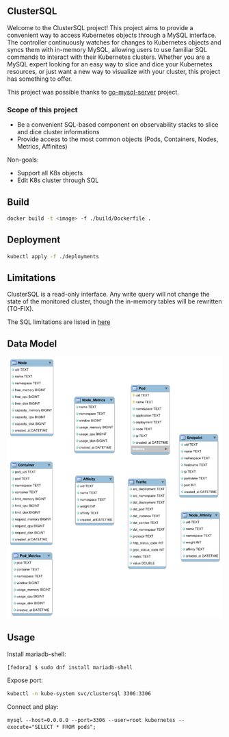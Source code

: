 ## ClusterSQL

Welcome to the ClusterSQL project! This project aims to provide a convenient way
to access Kubernetes objects through a MySQL interface. The controller
continuously watches for changes to Kubernetes objects and syncs them with
in-memory MySQL, allowing users to use familiar SQL commands to interact with
their Kubernetes clusters. Whether you are a MySQL expert looking for an easy
way to slice and dice your Kubernetes resources, or just want a new way to
visualize with your cluster, this project has something to offer.

This project was possible thanks to
[go-mysql-server](https://github.com/dolthub/go-mysql-server) project.

### Scope of this project

* Be a convenient SQL-based component on observability stacks to slice and dice
  cluster informations
* Provide access to the most common objects (Pods, Containers, Nodes, Metrics,
  Affinites)

Non-goals:
* Support all K8s objects
* Edit K8s cluster through SQL

## Build

```bash
docker build -t <image> -f ./build/Dockerfile .
```

## Deployment

```bash
kubectl apply -f ./deployments
```

## Limitations

ClusterSQL is a read-only interface. Any write query will not change the state
of the monitored cluster, though the in-memory tables will be rewritten
(TO-FIX).

The SQL limitations are listed in [here](https://github.com/dolthub/go-mysql-server)

## Data Model 

![data-model](er-diagram.png)

## Usage

Install mariadb-shell:

```bash
[fedora] $ sudo dnf install mariadb-shell
```

Expose port:

```bash
kubectl -n kube-system svc/clustersql 3306:3306
```

Connect and play:

```
mysql --host=0.0.0.0 --port=3306 --user=root kubernetes --execute="SELECT * FROM pods";
```
